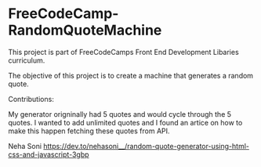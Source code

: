 # FreeCodeCamp-RandomQuoteMachine

This project is part of FreeCodeCamps Front End Development Libaries curriculum. 

The objective of this project is to create a machine that generates a random quote. 

Contributions:

My generator origninally had 5 quotes and would cycle through the 5 quotes. I wanted to add unlimited quotes
and I found an artice on how to make this happen fetching these quotes from API.

Neha Soni
https://dev.to/nehasoni__/random-quote-generator-using-html-css-and-javascript-3gbp